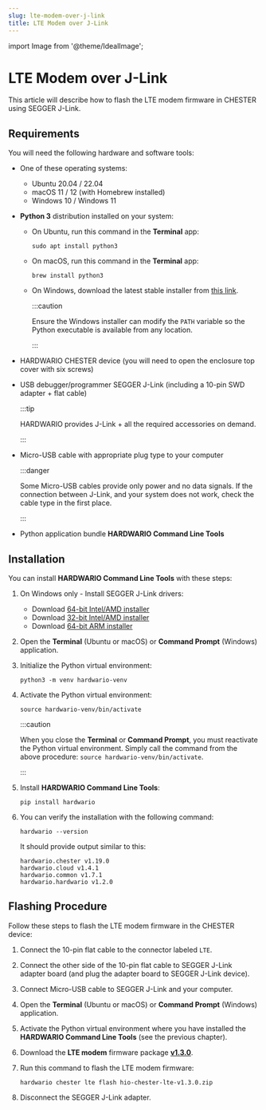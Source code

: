 ```yaml
---
slug: lte-modem-over-j-link
title: LTE Modem over J-Link
---
```

import Image from '@theme/IdealImage';

# LTE Modem over J-Link

This article will describe how to flash the LTE modem firmware in CHESTER using SEGGER J-Link.

## Requirements

You will need the following hardware and software tools:

* One of these operating systems:

  * Ubuntu 20.04 / 22.04
  * macOS 11 / 12 (with Homebrew installed)
  * Windows 10 / Windows 11

* **Python 3** distribution installed on your system:

  * On Ubuntu, run this command in the **Terminal** app:

    ```
    sudo apt install python3
    ```

  * On macOS, run this command in the **Terminal** app:

    ```
    brew install python3
    ```

  * On Windows, download the latest stable installer from [this link](https://www.python.org/downloads/windows/).

    :::caution

    Ensure the Windows installer can modify the `PATH` variable so the Python executable is available from any location.

    :::

* HARDWARIO CHESTER device (you will need to open the enclosure top cover with six screws)

* USB debugger/programmer SEGGER J-Link (including a 10-pin SWD adapter + flat cable)

  :::tip

  HARDWARIO provides J-Link + all the required accessories on demand.

  :::

* Micro-USB cable with appropriate plug type to your computer

  :::danger

  Some Micro-USB cables provide only power and no data signals. If the connection between J-Link, and your system does not work, check the cable type in the first place.

  :::

* Python application bundle **HARDWARIO Command Line Tools**

## Installation

You can install **HARDWARIO Command Line Tools** with these steps:

1. On Windows only - Install SEGGER J-Link drivers:

   * Download [64-bit Intel/AMD installer](https://www.segger.com/downloads/jlink/JLink_Windows_x86_64.exe)
   * Download [32-bit Intel/AMD installer](https://www.segger.com/downloads/jlink/JLink_Windows.exe)
   * Download [64-bit ARM installer](https://www.segger.com/downloads/jlink/JLink_Windows_arm64.exe)

1. Open the **Terminal** (Ubuntu or macOS) or **Command Prompt** (Windows) application.

1. Initialize the Python virtual environment:

   ```
   python3 -m venv hardwario-venv
   ```

1. Activate the Python virtual environment:

   ```
   source hardwario-venv/bin/activate
   ```

   :::caution

   When you close the **Terminal** or **Command Prompt**, you must reactivate the Python virtual environment. Simply call the command from the above procedure: `source hardwario-venv/bin/activate`.

   :::

1. Install **HARDWARIO Command Line Tools**:

   ```
   pip install hardwario
   ```

1. You can verify the installation with the following command:

   ```
   hardwario --version
   ```

   It should provide output similar to this:

   ```
   hardwario.chester v1.19.0
   hardwario.cloud v1.4.1
   hardwario.common v1.7.1
   hardwario.hardwario v1.2.0
   ```

## Flashing Procedure

Follow these steps to flash the LTE modem firmware in the CHESTER device:

1. Connect the 10-pin flat cable to the connector labeled `LTE`.

1. Connect the other side of the 10-pin flat cable to SEGGER J-Link adapter board (and plug the adapter board to SEGGER J-Link device).

1. Connect Micro-USB cable to SEGGER J-Link and your computer.

1. Open the **Terminal** (Ubuntu or macOS) or **Command Prompt** (Windows) application.

1. Activate the Python virtual environment where you have installed the **HARDWARIO Command Line Tools** (see the previous chapter).

1. Download the **LTE modem** firmware package [**v1.3.0**](/download/hio-chester-lte-v1.3.0.zip).

1. Run this command to flash the LTE modem firmware:

   ```
   hardwario chester lte flash hio-chester-lte-v1.3.0.zip
   ```

1. Disconnect the SEGGER J-Link adapter.
